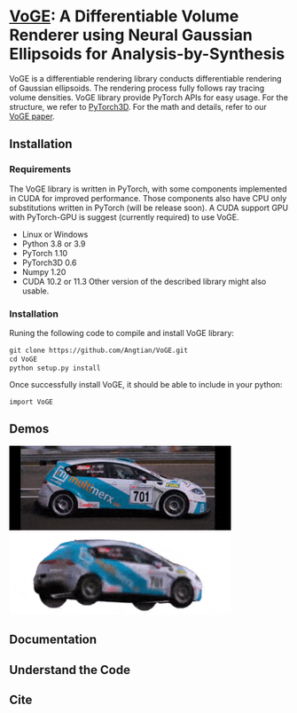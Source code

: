 # [VoGE](): A Differentiable Volume Renderer using Neural Gaussian Ellipsoids for Analysis-by-Synthesis

VoGE is a differentiable rendering library conducts differentiable rendering of Gaussian ellipsoids. The rendering process fully follows ray tracing volume densities. VoGE library provide PyTorch APIs for easy usage. For the structure, we refer to [PyTorch3D](https://github.com/facebookresearch/pytorch3d). For the math and details, refer to our [VoGE paper]().

## Installation
### Requirements
The VoGE library is written in PyTorch, with some components implemented in CUDA for improved performance. Those components also have CPU only substitutions written in PyTorch (will be release soon). A CUDA support GPU with PyTorch-GPU is suggest (currently required) to use VoGE.
- Linux or Windows
- Python 3.8 or 3.9
- PyTorch 1.10
- PyTorch3D 0.6
- Numpy 1.20
- CUDA 10.2 or 11.3
Other version of the described library might also usable.


### Installation
Runing the following code to compile and install VoGE library:
```
git clone https://github.com/Angtian/VoGE.git
cd VoGE
python setup.py install
```
Once successfully install VoGE, it should be able to include in your python:
```
import VoGE
```

## Demos

<img src="https://github.com/Angtian/VoGE/blob/6d3407ef3e99729bf457863d54884487c02e6116/images/TextureExtraction.gif" width="400"/>


## Documentation

## Understand the Code

## Cite













